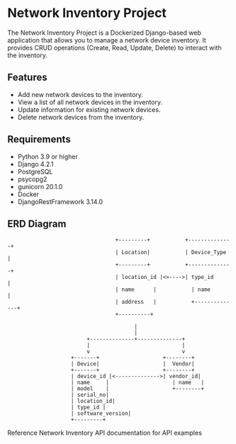 # Network Inventory Project

The Network Inventory Project is a Dockerized Django-based web application that allows you to manage a network device inventory. It provides CRUD operations (Create, Read, Update, Delete) to interact with the inventory.

## Features

- Add new network devices to the inventory.
- View a list of all network devices in the inventory.
- Update information for existing network devices.
- Delete network devices from the inventory.

## Requirements

- Python 3.9 or higher
- Django 4.2.1
- PostgreSQL
- psycopg2
- gunicorn 20.1.0
- Docker
- DjangoRestFramework 3.14.0


## ERD Diagram

                                      +---------+           +--------------+
                                      | Location|           | Device_Type  |
                                      +---------+           +--------------+
                                      | location_id |<>---->| type_id      |
                                      | name      |           | name        |
                                      | address   |           +--------------+
                                      +----------+

                                            |
                                            |
                             +--------------+--------------+
                             |                             |
                             v                             v
                        +-------+                    +--------+
                        | Device|                    |  Vendor|
                        +-------+                    +--------+
                        | device_id |<-------------->| vendor_id|
                        | name     |                    | name   |
                        | model    |                    +--------+
                        | serial_no|
                        | location_id|
                        | type_id |
                        | software_version|
                        +---------+


Reference Network Inventory API documentation for API examples